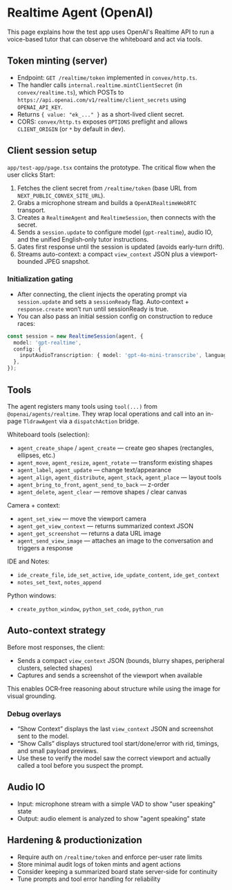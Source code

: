 # Realtime Agent (OpenAI)

This page explains how the test app uses OpenAI's Realtime API to run a voice-based tutor that can observe the whiteboard and act via tools.

## Token minting (server)

- Endpoint: `GET /realtime/token` implemented in `convex/http.ts`.
- The handler calls `internal.realtime.mintClientSecret` (in `convex/realtime.ts`), which POSTs to `https://api.openai.com/v1/realtime/client_secrets` using `OPENAI_API_KEY`.
- Returns `{ value: "ek_..." }` as a short-lived client secret.
- CORS: `convex/http.ts` exposes `OPTIONS` preflight and allows `CLIENT_ORIGIN` (or `*` by default in dev).

## Client session setup

`app/test-app/page.tsx` contains the prototype. The critical flow when the user clicks Start:

1. Fetches the client secret from `/realtime/token` (base URL from `NEXT_PUBLIC_CONVEX_SITE_URL`).
2. Grabs a microphone stream and builds a `OpenAIRealtimeWebRTC` transport.
3. Creates a `RealtimeAgent` and `RealtimeSession`, then connects with the secret.
4. Sends a `session.update` to configure model (`gpt-realtime`), audio IO, and the unified English‑only tutor instructions.
5. Gates first response until the session is updated (avoids early-turn drift).
6. Streams auto-context: a compact `view_context` JSON plus a viewport-bounded JPEG snapshot.

### Initialization gating

- After connecting, the client injects the operating prompt via `session.update` and sets a `sessionReady` flag. Auto‑context + `response.create` won’t run until sessionReady is true.
- You can also pass an initial session config on construction to reduce races:

```ts
const session = new RealtimeSession(agent, {
  model: 'gpt-realtime',
  config: {
    inputAudioTranscription: { model: 'gpt-4o-mini-transcribe', language: 'en' },
  },
});
```

## Tools

The agent registers many tools using `tool(...)` from `@openai/agents/realtime`. They wrap local operations and call into an in-page `TldrawAgent` via a `dispatchAction` bridge.

Whiteboard tools (selection):

- `agent_create_shape` / `agent_create` — create geo shapes (rectangles, ellipses, etc.)
- `agent_move`, `agent_resize`, `agent_rotate` — transform existing shapes
- `agent_label`, `agent_update` — change text/appearance
- `agent_align`, `agent_distribute`, `agent_stack`, `agent_place` — layout tools
- `agent_bring_to_front`, `agent_send_to_back` — z-order
- `agent_delete`, `agent_clear` — remove shapes / clear canvas

Camera + context:

- `agent_set_view` — move the viewport camera
- `agent_get_view_context` — returns summarized context JSON
- `agent_get_screenshot` — returns a data URL image
- `agent_send_view_image` — attaches an image to the conversation and triggers a response

IDE and Notes:

- `ide_create_file`, `ide_set_active`, `ide_update_content`, `ide_get_context`
- `notes_set_text`, `notes_append`

Python windows:

- `create_python_window`, `python_set_code`, `python_run`

## Auto-context strategy

Before most responses, the client:

- Sends a compact `view_context` JSON (bounds, blurry shapes, peripheral clusters, selected shapes)
- Captures and sends a screenshot of the viewport when available

This enables OCR‑free reasoning about structure while using the image for visual grounding.

### Debug overlays

- “Show Context” displays the last `view_context` JSON and screenshot sent to the model.
- “Show Calls” displays structured tool start/done/error with rid, timings, and small payload previews.
- Use these to verify the model saw the correct viewport and actually called a tool before you suspect the prompt.

## Audio IO

- Input: microphone stream with a simple VAD to show "user speaking" state
- Output: audio element is analyzed to show "agent speaking" state

## Hardening & productionization

- Require auth on `/realtime/token` and enforce per-user rate limits
- Store minimal audit logs of token mints and agent actions
- Consider keeping a summarized board state server-side for continuity
- Tune prompts and tool error handling for reliability


